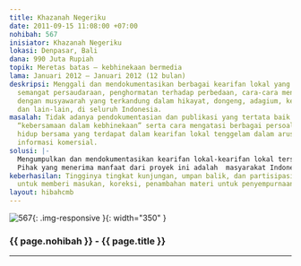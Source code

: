 ```yaml
---
title: Khazanah Negeriku
date: 2011-09-15 11:08:00 +07:00
nohibah: 567
inisiator: Khazanah Negeriku
lokasi: Denpasar, Bali
dana: 990 Juta Rupiah
topik: Meretas batas – kebhinekaan bermedia
lama: Januari 2012 – Januari 2012 (12 bulan)
deskripsi: Menggali dan mendokumentasikan berbagai kearifan lokal yang mengususng
  semangat persaudaraan, penghormatan terhadap perbedaan, cara-cara mengatasi masalah
  dengan musyawarah yang terkandung dalam hikayat, dongeng, adagium, kebiasaan, tradisi
  dan lain-lain, di seluruh Indonesia.
masalah: Tidak adanya pendokumentasian dan publikasi yang tertata baik membuat semangat
  “kebersamaan dalam kebhinekaan” serta cara mengatasi berbagai persoalan-persoalan
  hidup bersama yang terdapat dalam kearifan lokal tenggelam dalam arus besar industri
  informasi komersial.
solusi: |-
  Mengumpulkan dan mendokumentasikan kearifan lokal-kearifan lokal tersebut dan mempublikasikannya dalam sebuah situs internet sehingga menjadi semacam ensikopedia terbuka yang dapat dirujuk oleh siapa saja terutama dalam penyelesaian suatu masalah.
  Pihak yang menerima manfaat dari proyek ini adalah  masyarakat Indonesia.
keberhasilan: Tingginya tingkat kunjungan, umpan balik, dan partisipasi masyarakat
  untuk memberi masukan, koreksi, penambahan materi untuk penyempurnaan situs ini.
layout: hibahcmb
---
```


![567](/static/img/hibahcmb/567.png){: .img-responsive }{: width="350" }

### {{ page.nohibah }} - {{ page.title }}

---
